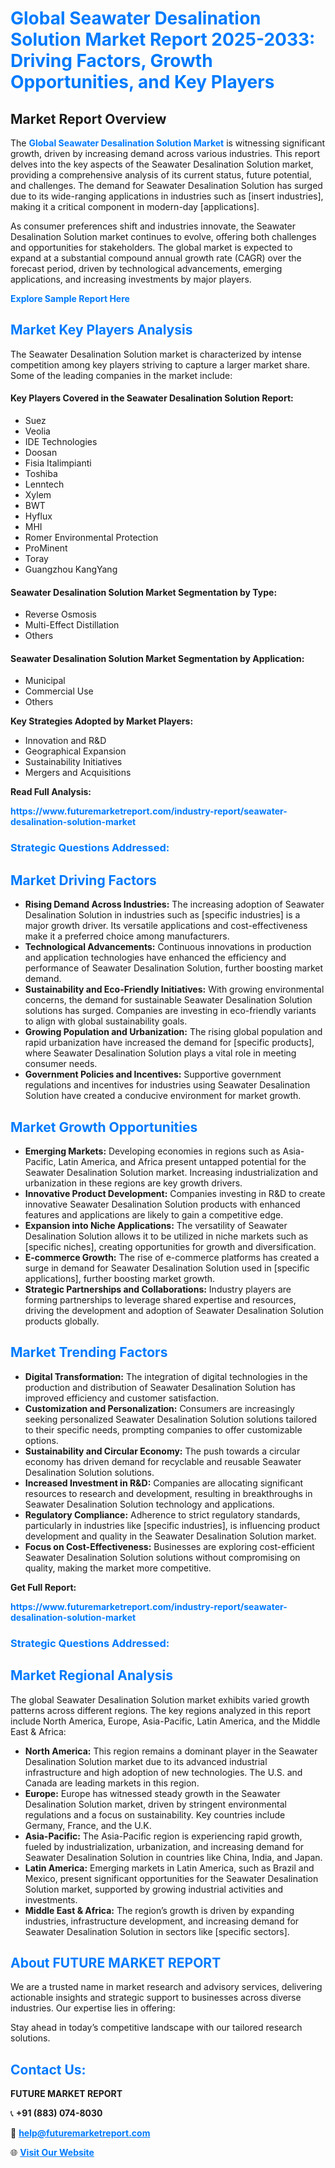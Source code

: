 <h1 style="color: #007BFF;">Global Seawater Desalination Solution Market Report 2025-2033: Driving Factors, Growth Opportunities, and Key Players</h1>

<section id="overview">
<h2>Market Report Overview</h2>
<p>The <a href="https://www.futuremarketreport.com/industry-report/seawater-desalination-solution-market" style="color: #007BFF; text-decoration: none;"><strong>Global Seawater Desalination Solution Market</strong></a> is witnessing significant growth, driven by increasing demand across various industries. This report delves into the key aspects of the Seawater Desalination Solution market, providing a comprehensive analysis of its current status, future potential, and challenges. The demand for Seawater Desalination Solution has surged due to its wide-ranging applications in industries such as [insert industries], making it a critical component in modern-day [applications].</p>
<p>As consumer preferences shift and industries innovate, the Seawater Desalination Solution market continues to evolve, offering both challenges and opportunities for stakeholders. The global market is expected to expand at a substantial compound annual growth rate (CAGR) over the forecast period, driven by technological advancements, emerging applications, and increasing investments by major players.</p>
</section>

<section id="overview">
<p><a href="https://www.futuremarketreport.com/request-sample/reportId=51948" style="color: #007BFF; text-decoration: none;"><strong>Explore Sample Report Here</strong></a></p>
</section>

<section id="key-players">
<h2 style="color: #007BFF;">Market Key Players Analysis</h2>
<p>The Seawater Desalination Solution market is characterized by intense competition among key players striving to capture a larger market share. Some of the leading companies in the market include:</p>
<h4>Key Players Covered in the Seawater Desalination Solution Report:</h4>
<ul><li>Suez</li><li>Veolia</li><li>IDE Technologies</li><li>Doosan</li><li>Fisia Italimpianti</li><li>Toshiba</li><li>Lenntech</li><li>Xylem</li><li>BWT</li><li>Hyflux</li><li>MHI</li><li>Romer Environmental Protection</li><li>ProMinent</li><li>Toray</li><li>Guangzhou KangYang</li></ul>
<h4>Seawater Desalination Solution Market Segmentation by Type:</h4>
<ul><li>Reverse Osmosis</li><li>Multi-Effect Distillation</li><li>Others</li></ul>

<h4>Seawater Desalination Solution Market Segmentation by Application:</h4>
<ul><li>Municipal</li><li>Commercial Use</li><li>Others</li></ul>
<p><strong>Key Strategies Adopted by Market Players:</strong></p>
<ul>
<li>Innovation and R&D</li>
<li>Geographical Expansion</li>
<li>Sustainability Initiatives</li>
<li>Mergers and Acquisitions</li>
</ul>
</section>

<section>
<p><strong>Read Full Analysis: </strong></p><a href="https://www.futuremarketreport.com/industry-report/seawater-desalination-solution-market" style="color: #007BFF; text-decoration: none;"><strong>https://www.futuremarketreport.com/industry-report/seawater-desalination-solution-market</strong></a>
<h3 style="color: #007BFF;">Strategic Questions Addressed:</h3>
</section>

<section id="driving-factors">
<h2 style="color: #007BFF;">Market Driving Factors</h2>
<ul>
<li><strong>Rising Demand Across Industries:</strong> The increasing adoption of Seawater Desalination Solution in industries such as [specific industries] is a major growth driver. Its versatile applications and cost-effectiveness make it a preferred choice among manufacturers.</li>
<li><strong>Technological Advancements:</strong> Continuous innovations in production and application technologies have enhanced the efficiency and performance of Seawater Desalination Solution, further boosting market demand.</li>
<li><strong>Sustainability and Eco-Friendly Initiatives:</strong> With growing environmental concerns, the demand for sustainable Seawater Desalination Solution solutions has surged. Companies are investing in eco-friendly variants to align with global sustainability goals.</li>
<li><strong>Growing Population and Urbanization:</strong> The rising global population and rapid urbanization have increased the demand for [specific products], where Seawater Desalination Solution plays a vital role in meeting consumer needs.</li>
<li><strong>Government Policies and Incentives:</strong> Supportive government regulations and incentives for industries using Seawater Desalination Solution have created a conducive environment for market growth.</li>
</ul>
</section>

<section id="growth-opportunities">
<h2 style="color: #007BFF;">Market Growth Opportunities</h2>
<ul>
<li><strong>Emerging Markets:</strong> Developing economies in regions such as Asia-Pacific, Latin America, and Africa present untapped potential for the Seawater Desalination Solution market. Increasing industrialization and urbanization in these regions are key growth drivers.</li>
<li><strong>Innovative Product Development:</strong> Companies investing in R&D to create innovative Seawater Desalination Solution products with enhanced features and applications are likely to gain a competitive edge.</li>
<li><strong>Expansion into Niche Applications:</strong> The versatility of Seawater Desalination Solution allows it to be utilized in niche markets such as [specific niches], creating opportunities for growth and diversification.</li>
<li><strong>E-commerce Growth:</strong> The rise of e-commerce platforms has created a surge in demand for Seawater Desalination Solution used in [specific applications], further boosting market growth.</li>
<li><strong>Strategic Partnerships and Collaborations:</strong> Industry players are forming partnerships to leverage shared expertise and resources, driving the development and adoption of Seawater Desalination Solution products globally.</li>
</ul>
</section>

<section id="trending-factors">
<h2 style="color: #007BFF;">Market Trending Factors</h2>
<ul>
<li><strong>Digital Transformation:</strong> The integration of digital technologies in the production and distribution of Seawater Desalination Solution has improved efficiency and customer satisfaction.</li>
<li><strong>Customization and Personalization:</strong> Consumers are increasingly seeking personalized Seawater Desalination Solution solutions tailored to their specific needs, prompting companies to offer customizable options.</li>
<li><strong>Sustainability and Circular Economy:</strong> The push towards a circular economy has driven demand for recyclable and reusable Seawater Desalination Solution solutions.</li>
<li><strong>Increased Investment in R&D:</strong> Companies are allocating significant resources to research and development, resulting in breakthroughs in Seawater Desalination Solution technology and applications.</li>
<li><strong>Regulatory Compliance:</strong> Adherence to strict regulatory standards, particularly in industries like [specific industries], is influencing product development and quality in the Seawater Desalination Solution market.</li>
<li><strong>Focus on Cost-Effectiveness:</strong> Businesses are exploring cost-efficient Seawater Desalination Solution solutions without compromising on quality, making the market more competitive.</li>
</ul>
</section>

<section>
<p><strong>Get Full Report: </strong></p><a href="https://www.futuremarketreport.com/industry-report/seawater-desalination-solution-market" style="color: #007BFF; text-decoration: none;"><strong>https://www.futuremarketreport.com/industry-report/seawater-desalination-solution-market</strong></a>
<h3 style="color: #007BFF;">Strategic Questions Addressed:</h3>
</section>


<section id="regional-analysis">
<h2 style="color: #007BFF;">Market Regional Analysis</h2>
<p>The global Seawater Desalination Solution market exhibits varied growth patterns across different regions. The key regions analyzed in this report include North America, Europe, Asia-Pacific, Latin America, and the Middle East & Africa:</p>
<ul>
<li><strong>North America:</strong> This region remains a dominant player in the Seawater Desalination Solution market due to its advanced industrial infrastructure and high adoption of new technologies. The U.S. and Canada are leading markets in this region.</li>
<li><strong>Europe:</strong> Europe has witnessed steady growth in the Seawater Desalination Solution market, driven by stringent environmental regulations and a focus on sustainability. Key countries include Germany, France, and the U.K.</li>
<li><strong>Asia-Pacific:</strong> The Asia-Pacific region is experiencing rapid growth, fueled by industrialization, urbanization, and increasing demand for Seawater Desalination Solution in countries like China, India, and Japan.</li>
<li><strong>Latin America:</strong> Emerging markets in Latin America, such as Brazil and Mexico, present significant opportunities for the Seawater Desalination Solution market, supported by growing industrial activities and investments.</li>
<li><strong>Middle East & Africa:</strong> The region’s growth is driven by expanding industries, infrastructure development, and increasing demand for Seawater Desalination Solution in sectors like [specific sectors].</li>
</ul>
</section>

<footer>
<h2 style="color: #007BFF;">About FUTURE MARKET REPORT</h2>
<p>We are a trusted name in market research and advisory services, delivering actionable insights and strategic support to businesses across diverse industries. Our expertise lies in offering:</p>

<p>Stay ahead in today’s competitive landscape with our tailored research solutions.</p>

<h2 style="color: #007BFF;">Contact Us:</h2>
<p><strong>FUTURE MARKET REPORT</strong></p>
<p>📞 <strong>+91 (883) 074-8030</strong></p>
<p>📧 <strong><a href="mailto:help@futuremarketreport.com" style="color: #007BFF;">help@futuremarketreport.com</a></strong></p>
<p>🌐 <strong><a href="https://www.futuremarketreport.com/" style="color: #007BFF;">Visit Our Website</a></strong></p>
</footer>